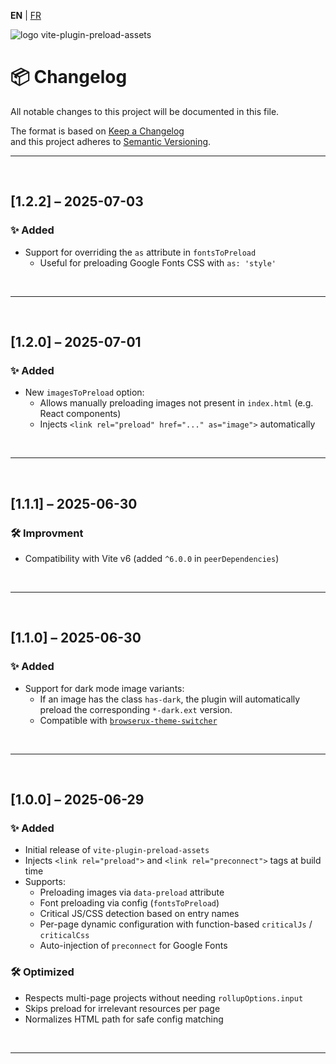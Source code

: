 **EN** | [FR](./fr/CHANGELOG.md)

<div>
  <img src="https://browserux.com/assets/img/logo/logo-vite-plugin-preload-assets.png" alt="logo vite-plugin-preload-assets"/>
</div>

# 📦 Changelog

All notable changes to this project will be documented in this file.

The format is based on [Keep a Changelog](https://keepachangelog.com)  
and this project adheres to [Semantic Versioning](https://semver.org).

---

<br>

## [1.2.2] – 2025-07-03

### ✨ Added

- Support for overriding the `as` attribute in `fontsToPreload`
  - Useful for preloading Google Fonts CSS with `as: 'style'`
  
<br>

---

<br>

## [1.2.0] – 2025-07-01

### ✨ Added

- New `imagesToPreload` option:
  - Allows manually preloading images not present in `index.html` (e.g. React components)
  - Injects `<link rel="preload" href="..." as="image">` automatically

<br>

---

<br>

## [1.1.1] – 2025-06-30

### 🛠️ Improvment

- Compatibility with Vite v6 (added `^6.0.0` in `peerDependencies`)

<br>

---

<br>

## [1.1.0] – 2025-06-30

### ✨ Added

- Support for dark mode image variants:
  - If an image has the class `has-dark`, the plugin will automatically preload the corresponding `*-dark.ext` version.
  - Compatible with [`browserux-theme-switcher`](https://github.com/Effeilo/browserux-theme-switcher)

<br>

---

<br>

## [1.0.0] – 2025-06-29

### ✨ Added

- Initial release of `vite-plugin-preload-assets`
- Injects `<link rel="preload">` and `<link rel="preconnect">` tags at build time
- Supports:
  - Preloading images via `data-preload` attribute
  - Font preloading via config (`fontsToPreload`)
  - Critical JS/CSS detection based on entry names
  - Per-page dynamic configuration with function-based `criticalJs` / `criticalCss`
  - Auto-injection of `preconnect` for Google Fonts

### 🛠️ Optimized

- Respects multi-page projects without needing `rollupOptions.input`
- Skips preload for irrelevant resources per page
- Normalizes HTML path for safe config matching

<br>

---